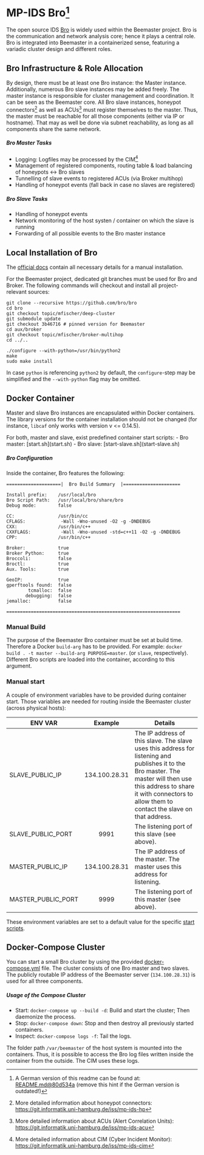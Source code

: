 # MP-IDS Bro[^0]

The open source IDS [Bro](https://www.bro.org) is widely used within the Beemaster project. Bro is the communication and network analysis core; hence it plays a central role. Bro is integrated into Beemaster in a containerized sense, featuring a variadic cluster design and different roles.

## Bro Infrastructure & Role Allocation

By design, there must be at least one Bro instance: the Master instance. Additionally, numerous Bro slave instances may be added freely. The master instance is responsible for cluster management and coordination. It can be seen as the Beemaster core. All Bro slave instances, honeypot connectors[^1] as well as ACUs[^2] must register themselves to the master. Thus, the master must be reachable for all those components (either via IP or hostname). That may as well be done via subnet reachability, as long as all components share the same network.


##### Bro Master Tasks

- Logging: Logfiles may be processed by the CIM[^3]
- Management of registered components, routing table & load balancing of honeypots <-> Bro slaves
- Tunnelling of slave events to registered ACUs (via Broker multihop)
- Handling of honeypot events (fall back in case no slaves are registered)

##### Bro Slave Tasks

- Handling of honeypot events
- Network monitoring of the host systen / container on which the slave is running
- Forwarding of all possible events to the Bro master instance


## Local Installation of Bro

The [official docs](https://www.bro.org/development/projects/deep-cluster.html) contain all necessary details for a manual installation.

For the Beemaster project, dedicated git branches must be used for Bro and Broker. The following commands will checkout and install all project-relevant sources:

~~~~
git clone --recursive https://github.com/bro/bro
cd bro
git checkout topic/mfischer/deep-cluster
git submodule update
git checkout 3b46716 # pinned version for Beemaster
cd aux/broker
git checkout topic/mfischer/broker-multihop
cd ../..

./configure --with-python=/usr/bin/python2
make
sudo make install
~~~~

In case ```python``` is referencing ```python2``` by default, the `configure`-step may be simplified and the ```--with-python``` flag may be omitted.


## Docker Container

Master and slave Bro instances are encapsulated within Docker containers. The library versions for the container installation should not be changed (for instance, `libcaf` only works with version v <= 0.14.5).

<a name="start_scripts" />
For both, master and slave, exist predefined container start scripts:
- Bro master: [start.sh](start.sh)
- Bro slave: [start-slave.sh](start-slave.sh)

##### Bro Configuration

Inside the container, Bro features the following:

~~~~
====================|  Bro Build Summary  |=====================

Install prefix:    /usr/local/bro
Bro Script Path:   /usr/local/bro/share/bro
Debug mode:        false

CC:                /usr/bin/cc
CFLAGS:             -Wall -Wno-unused -O2 -g -DNDEBUG
CXX:               /usr/bin/c++
CXXFLAGS:           -Wall -Wno-unused -std=c++11 -O2 -g -DNDEBUG
CPP:               /usr/bin/c++

Broker:            true
Broker Python:     true
Broccoli:          false
Broctl:            true
Aux. Tools:        true

GeoIP:             true
gperftools found:  false
        tcmalloc:  false
       debugging:  false
jemalloc:          false

================================================================
~~~~

### Manual Build

The purpose of the Beemaster Bro container must be set at build time. Therefore a Docker `build-arg` has to be provided. For example: `docker build . -t master --build-arg PURPOSE=master`. (or `slave`, respectively). Different Bro scripts are loaded into the container, according to this argument.


### Manual start

A couple of environment variables have to be provided during container start. Those variables are needed for routing inside the Beemaster cluster (across physical hosts):

| ENV VAR            | Example       | Details
| ------------------ |:-------------:| -------
| SLAVE_PUBLIC_IP    | 134.100.28.31 | The IP address of this slave. The slave uses this address for listening and publishes it to the Bro master. The master will then use this address to share it with connectors to allow them to contact the slave on that address.
| SLAVE_PUBLIC_PORT  | 9991          | The listening port of this slave (see above).
| MASTER_PUBLIC_IP   | 134.100.28.31 | The IP address of the master. The master uses this address for listening.
| MASTER_PUBLIC_PORT | 9999          | The listening port of this master (see above).


These environment variables are set to a default value for the specific [start scripts](#start_scripts).


## Docker-Compose Cluster

You can start a small Bro cluster by using the provided [docker-compose.yml](docker-compose.yml) file. The cluster consists of one Bro master and two slaves. The publicly routable IP address of the Beemaster server (`134.100.28.31`) is used for all three components.

##### Usage of the Compose Cluster

- Start: `docker-compose up --build -d`: Build and start the cluster; Then daemonize the process.
- Stop: `docker-compose down`: Stop and then destroy all previously started containers.
- Inspect: `docker-compose logs -f`: Tail the logs.

The folder path `/var/beemaster` of the host system is mounted into the containers. Thus, it is possible to access the Bro log files written inside the container from the outside. The CIM uses these logs.

[^0]: A German version of this readme can be found at: [README.md@80d534a](https://git.informatik.uni-hamburg.de/iss/mp-ids-bro/blob/80d534af23cb2753574e35bc10af91a32a8f0275/README.md) (remove this hint if the German version is outdated!)
[^1]: More detailed information about honeypot connectors: https://git.informatik.uni-hamburg.de/iss/mp-ids-hp
[^2]: More detailed information about ACUs (Alert Correlation Units): https://git.informatik.uni-hamburg.de/iss/mp-ids-acu
[^3]: More detailed information about CIM (Cyber Incident Monitor): https://git.informatik.uni-hamburg.de/iss/mp-ids-cim